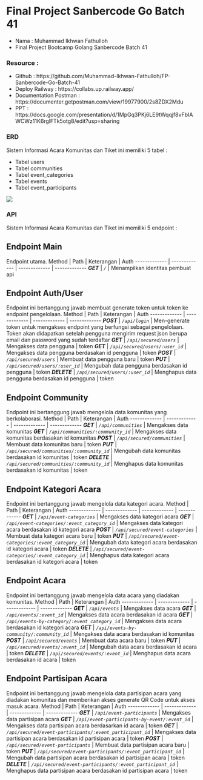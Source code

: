 # Final Project Sanbercode Go Batch 41

<ul>
<li>Nama : Muhammad Ikhwan Fathulloh</li>
<li>Final Project Bootcamp Golang Sanbercode Batch 41</li>
</ul>

### Resource :
<ul>
<li>Github : https://github.com/Muhammad-Ikhwan-Fathulloh/FP-Sanbercode-Go-Batch-41</li>
<li>Deploy Railway : https://collabs.up.railway.app/</li>
<li>Documentation Postman : https://documenter.getpostman.com/view/19977900/2s8ZDX2Mdu</li>
<li>PPT : https://docs.google.com/presentation/d/1MpGq3PKj6LE9tWqqjf8vFbIAWCWz11K6rglFTk5otg8/edit?usp=sharing</li>
</ul>

### ERD
Sistem Informasi Acara Komunitas dan Tiket ini memiliki 5 tabel :
<ul>
<li>Tabel users</li>
<li>Tabel communities</li>
<li>Tabel event_categories</li>
<li>Tabel events</li>
<li>Tabel event_participants</li>
</ul>
<img src="documentation/ERD-FP Golang.drawio.png">

### API
Sistem Informasi Acara Komunitas dan Tiket ini memiliki 5 endpoint :
## Endpoint Main
Endpoint utama.
Method | Path | Keterangan | Auth
------------- | ------------- | ------------- | -------------
***GET*** | *`/`* | Menampilkan identitas pembuat api

## Endpoint Auth/User
Endpoint ini bertanggung jawab membuat generate token untuk token ke endpoint pengelolaan.
Method | Path | Keterangan | Auth
------------- | ------------- | ------------- | -------------
***POST*** | *`/api/login`* | Men-generate token untuk mengakses endpoint yang berfungsi sebagai pengelolaan. Token akan didapatkan setelah pengguna mengirim request json berupa email dan password yang sudah terdaftar
***GET*** | *`/api/secured/users`* | Mengakses data pengguna | token
***GET*** | *`/api/secured/users/:user_id`* | Mengakses data pengguna berdasakan id pengguna | token
***POST*** | *`/api/secured/users`* | Membuat data pengguna baru | token
***PUT*** | *`/api/secured/users/:user_id`* | Mengubah data pengguna berdasakan id pengguna | token
***DELETE*** | *`/api/secured/users/:user_id`* | Menghapus data pengguna berdasakan id pengguna | token

## Endpoint Community
Endpoint ini bertanggung jawab mengelola data komunitas yang berkolaborasi.
Method | Path | Keterangan | Auth
------------- | ------------- | ------------- | -------------
***GET*** | *`/api/communities`* | Mengakses data komunitas 
***GET*** | *`/api/communities/:community_id`* | Mengakses data komunitas berdasakan id komunitas 
***POST*** | *`/api/secured/communities`* | Membuat data komunitas baru | token
***PUT*** | *`/api/secured/communities/:community_id`* | Mengubah data komunitas berdasakan id komunitas | token
***DELETE*** | *`/api/secured/communities/:community_id`* | Menghapus data komunitas berdasakan id komunitas | token

## Endpoint Kategori Acara
Endpoint ini bertanggung jawab mengelola data kategori acara.
Method | Path | Keterangan | Auth
------------- | ------------- | ------------- | -------------
***GET*** | *`/api/event-categories`* | Mengakses data kategori acara 
***GET*** | *`/api/event-categories/:event_category_id`* | Mengakses data kategori acara berdasakan id kategori acara 
***POST*** | *`/api/secured/event-categories`* | Membuat data kategori acara baru | token
***PUT*** | *`/api/secured/event-categories/:event_category_id`* | Mengubah data kategori acara berdasakan id kategori acara | token
***DELETE*** | *`/api/secured/event-categories/:event_category_id`* | Menghapus data kategori acara berdasakan id kategori acara | token

## Endpoint Acara
Endpoint ini bertanggung jawab mengelola data acara yang diadakan komunitas.
Method | Path | Keterangan | Auth
------------- | ------------- | ------------- | -------------
***GET*** | *`/api/events`* | Mengakses data acara 
***GET*** | *`/api/events/:event_id`* | Mengakses data acara berdasakan id acara 
***GET*** | *`/api/events-by-category/:event_category_id`* | Mengakses data acara berdasakan id kategori acara 
***GET*** | *`/api/events-by-community/:community_id`* | Mengakses data acara berdasakan id komunitas 
***POST*** | *`/api/secured/events`* | Membuat data acara baru | token
***PUT*** | *`/api/secured/events/:event_id`* | Mengubah data acara berdasakan id acara | token
***DELETE*** | *`/api/secured/events/:event_id`* | Menghapus data acara berdasakan id acara | token


## Endpoint Partisipan Acara
Endpoint ini bertanggung jawab mengelola data partisipan acara yang diadakan komunitas dan memberikan akses generate QR Code untuk akses masuk acara.
Method | Path | Keterangan | Auth
------------- | ------------- | ------------- | -------------
***GET*** | *`/api/event-participants`* | Mengakses data partisipan acara 
***GET*** | *`/api/event-participants-by-event/:event_id`* | Mengakses data partisipan acara berdasarkan id acara | token
***GET*** | *`/api/secured/event-participants/:event_participant_id`* | Mengakses data partisipan acara berdasakan id partisipan acara | token
***POST*** | *`/api/secured/event-participants`* | Membuat data partisipan acara baru | token
***PUT*** | *`/api/secured/event-participants/:event_participant_id`* | Mengubah data partisipan acara berdasakan id partisipan acara | token
***DELETE*** | *`/api/secured/event-participants/:event_participant_id`* | Menghapus data partisipan acara berdasakan id partisipan acara | token